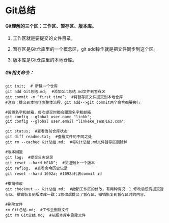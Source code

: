# Git总结

#### Git理解的三个区：工作区、暂存区、版本库。

1. 工作区就是要提交的文件目录，

2. 暂存区是Git仓库里的一个概念区，git  add操作就是把文件同步到这个区。

3. 版本库是Git仓库里的本地仓库。



##### Git相关命令：

```shell
git init;  # 新建一个仓库
git add Git总结.md;  #添加Git总结.md文件到暂存区
git commit -m “first time”;  #将暂存区文件提交到本地仓库
#注意：提交到本地仓库整体流程，git add-->git commit两个命令都要执行

#设置名字和邮箱，每次提交时都会跟踪名字和邮箱
git config --global user.name "linkk"; 
git config --global user.email "linkeke_sea@163.com";

git status;  #查看当前仓库状态
git diff readme.txt;  #查看文件的不同之处
git rm --cached Git总结.md;  #将Git总结.md文件暂存区删除掉

#版本回退
git log;  #提交日志记录
git reset --hard HEAD^;  #回退到上一个版本
git reflog;  #查看命令历史记录
git reset --hard 1092a; #1092a代表commit id

#撤销修改
git checkout -- Git总结.md;  #撤销工作区的修改，有两种情况：1.修改后没有提交暂存区，撤销恢复到版本库一致；2修改后提交了暂存区，撤销恢复到暂存区时的内容。

#删除文件
rm Git总结.md;  #工作去删除文件
git rm Git总结.md;  #从版本库中删除文件

```







